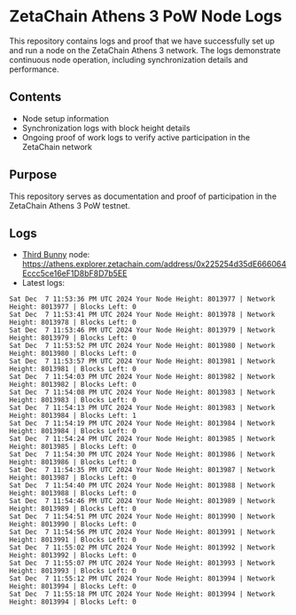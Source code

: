 # ZetaChain Athens 3 PoW Node Logs
This repository contains logs and proof that we have successfully set up and run a node on the ZetaChain Athens 3 network. The logs demonstrate continuous node operation, including synchronization details and performance.

## Contents
- Node setup information
- Synchronization logs with block height details
- Ongoing proof of work logs to verify active participation in the ZetaChain network

## Purpose
This repository serves as documentation and proof of participation in the ZetaChain Athens 3 PoW testnet.

## Logs

- [Third Bunny](https://thirdbunny.xyz/) node: https://athens.explorer.zetachain.com/address/0x225254d35dE666064Eccc5ce16eF1D8bF8D7b5EE
- Latest logs:
```
Sat Dec  7 11:53:36 PM UTC 2024 Your Node Height: 8013977 | Network Height: 8013977 | Blocks Left: 0
Sat Dec  7 11:53:41 PM UTC 2024 Your Node Height: 8013978 | Network Height: 8013978 | Blocks Left: 0
Sat Dec  7 11:53:46 PM UTC 2024 Your Node Height: 8013979 | Network Height: 8013979 | Blocks Left: 0
Sat Dec  7 11:53:52 PM UTC 2024 Your Node Height: 8013980 | Network Height: 8013980 | Blocks Left: 0
Sat Dec  7 11:53:57 PM UTC 2024 Your Node Height: 8013981 | Network Height: 8013981 | Blocks Left: 0
Sat Dec  7 11:54:03 PM UTC 2024 Your Node Height: 8013982 | Network Height: 8013982 | Blocks Left: 0
Sat Dec  7 11:54:08 PM UTC 2024 Your Node Height: 8013983 | Network Height: 8013983 | Blocks Left: 0
Sat Dec  7 11:54:13 PM UTC 2024 Your Node Height: 8013983 | Network Height: 8013984 | Blocks Left: 1
Sat Dec  7 11:54:19 PM UTC 2024 Your Node Height: 8013984 | Network Height: 8013984 | Blocks Left: 0
Sat Dec  7 11:54:24 PM UTC 2024 Your Node Height: 8013985 | Network Height: 8013985 | Blocks Left: 0
Sat Dec  7 11:54:30 PM UTC 2024 Your Node Height: 8013986 | Network Height: 8013986 | Blocks Left: 0
Sat Dec  7 11:54:35 PM UTC 2024 Your Node Height: 8013987 | Network Height: 8013987 | Blocks Left: 0
Sat Dec  7 11:54:40 PM UTC 2024 Your Node Height: 8013988 | Network Height: 8013988 | Blocks Left: 0
Sat Dec  7 11:54:46 PM UTC 2024 Your Node Height: 8013989 | Network Height: 8013989 | Blocks Left: 0
Sat Dec  7 11:54:51 PM UTC 2024 Your Node Height: 8013990 | Network Height: 8013990 | Blocks Left: 0
Sat Dec  7 11:54:56 PM UTC 2024 Your Node Height: 8013991 | Network Height: 8013991 | Blocks Left: 0
Sat Dec  7 11:55:02 PM UTC 2024 Your Node Height: 8013992 | Network Height: 8013992 | Blocks Left: 0
Sat Dec  7 11:55:07 PM UTC 2024 Your Node Height: 8013993 | Network Height: 8013993 | Blocks Left: 0
Sat Dec  7 11:55:12 PM UTC 2024 Your Node Height: 8013994 | Network Height: 8013994 | Blocks Left: 0
Sat Dec  7 11:55:18 PM UTC 2024 Your Node Height: 8013994 | Network Height: 8013994 | Blocks Left: 0
```
